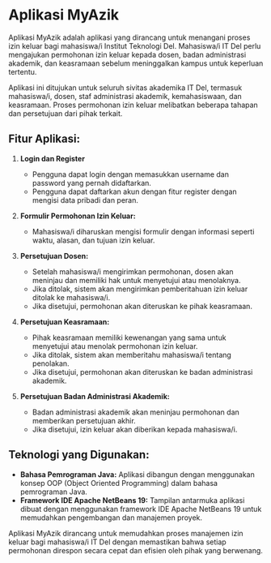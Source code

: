 # Aplikasi MyAzik

Aplikasi MyAzik adalah aplikasi yang dirancang untuk menangani proses izin keluar bagi mahasiswa/i Institut Teknologi Del. Mahasiswa/i IT Del perlu mengajukan permohonan izin keluar kepada dosen, badan administrasi akademik, dan keasramaan sebelum meninggalkan kampus untuk keperluan tertentu.

Aplikasi ini ditujukan untuk seluruh sivitas akademika IT Del, termasuk mahasiswa/i, dosen, staf administrasi akademik, kemahasiswaan, dan keasramaan. Proses permohonan izin keluar melibatkan beberapa tahapan dan persetujuan dari pihak terkait.

## Fitur Aplikasi:
1. **Login dan Register**
   - Pengguna dapat login dengan memasukkan username dan password yang pernah didaftarkan.
   - Pengguna dapat daftarkan akun dengan fitur register dengan mengisi data pribadi dan peran.
     
2. **Formulir Permohonan Izin Keluar:**
   - Mahasiswa/i diharuskan mengisi formulir dengan informasi seperti waktu, alasan, dan tujuan izin keluar.

3. **Persetujuan Dosen:**
   - Setelah mahasiswa/i mengirimkan permohonan, dosen akan meninjau dan memiliki hak untuk menyetujui atau menolaknya.
   - Jika ditolak, sistem akan mengirimkan pemberitahuan izin keluar ditolak ke mahasiswa/i.
   - Jika disetujui, permohonan akan diteruskan ke pihak keasramaan.

4. **Persetujuan Keasramaan:**
   - Pihak keasramaan memiliki kewenangan yang sama untuk menyetujui atau menolak permohonan izin keluar.
   - Jika ditolak, sistem akan memberitahu mahasiswa/i tentang penolakan.
   - Jika disetujui, permohonan akan diteruskan ke badan administrasi akademik.

5. **Persetujuan Badan Administrasi Akademik:**
   - Badan administrasi akademik akan meninjau permohonan dan memberikan persetujuan akhir.
   - Jika disetujui, izin keluar akan diberikan kepada mahasiswa/i.

## Teknologi yang Digunakan:

- **Bahasa Pemrograman Java:** Aplikasi dibangun dengan menggunakan konsep OOP (Object Oriented Programming) dalam bahasa pemrograman Java.
- **Framework IDE Apache NetBeans 19:** Tampilan antarmuka aplikasi dibuat dengan menggunakan framework IDE Apache NetBeans 19 untuk memudahkan pengembangan dan manajemen proyek.

Aplikasi MyAzik dirancang untuk memudahkan proses manajemen izin keluar bagi mahasiswa/i IT Del dengan memastikan bahwa setiap permohonan direspon secara cepat dan efisien oleh pihak yang berwenang.
